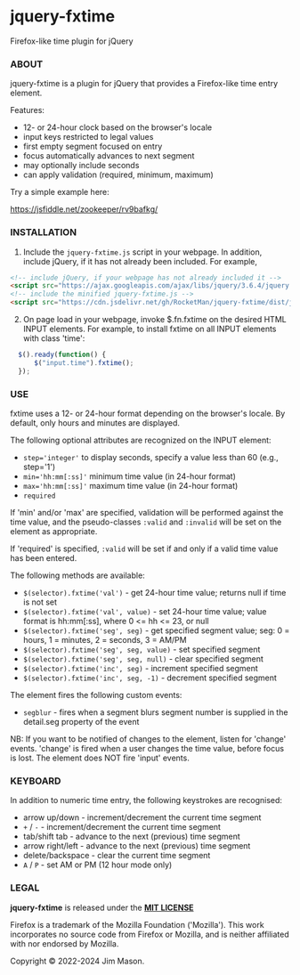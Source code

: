 # jquery-fxtime
Firefox-like time plugin for jQuery

### ABOUT

jquery-fxtime is a plugin for jQuery that provides a Firefox-like time
entry element.

Features:

* 12- or 24-hour clock based on the browser's locale
* input keys restricted to legal values
* first empty segment focused on entry
* focus automatically advances to next segment
* may optionally include seconds
* can apply validation (required, minimum, maximum)

Try a simple example here:

https://jsfiddle.net/zookeeper/rv9bafkg/


### INSTALLATION

1. Include the `jquery-fxtime.js` script in your webpage.  In
addition, include jQuery, if it has not already been included.  For
example,

```html
<!-- include jQuery, if your webpage has not already included it -->
<script src="https://ajax.googleapis.com/ajax/libs/jquery/3.6.4/jquery.min.js"></script>
<!-- include the minified jquery-fxtime.js -->
<script src="https://cdn.jsdelivr.net/gh/RocketMan/jquery-fxtime/dist/jquery-fxtime.min.js"></script>
```

2. On page load in your webpage, invoke $.fn.fxtime on the desired
HTML INPUT elements.  For example, to install fxtime on all INPUT
elements with class 'time':

```javascript
  $().ready(function() {
      $("input.time").fxtime();
  });
```

### USE

fxtime uses a 12- or 24-hour format depending on the browser's locale.
By default, only hours and minutes are displayed.

The following optional attributes are recognized on the INPUT element:

* `step='integer'`
      to display seconds, specify a value less than 60 (e.g., step='1')
* `min='hh:mm[:ss]'`
      minimum time value (in 24-hour format)
* `max='hh:mm[:ss]'`
      maximum time value (in 24-hour format)
* `required`

If 'min' and/or 'max' are specified, validation will be performed
against the time value, and the pseudo-classes `:valid` and `:invalid`
will be set on the element as appropriate.

If 'required' is specified, `:valid` will be set if and only if a valid
time value has been entered.


The following methods are available:

* `$(selector).fxtime('val')` - get 24-hour time value;
      returns null if time is not set
* `$(selector).fxtime('val', value)` - set 24-hour time value;
      value format is hh:mm[:ss], where 0 <= hh <= 23, or null
* `$(selector).fxtime('seg', seg)` - get specified segment value;
      seg:  0 = hours, 1 = minutes, 2 = seconds, 3 = AM/PM
* `$(selector).fxtime('seg', seg, value)` - set specified segment
* `$(selector).fxtime('seg', seg, null)` - clear specified segment
* `$(selector).fxtime('inc', seg)` - increment specified segment
* `$(selector).fxtime('inc', seg, -1)` - decrement specified segment

The element fires the following custom events:

* `segblur` - fires when a segment blurs
      segment number is supplied in the detail.seg property of the event

NB: If you want to be notified of changes to the element, listen for
'change' events.  'change' is fired when a user changes the time value,
before focus is lost.  The element does NOT fire 'input' events.

### KEYBOARD

In addition to numeric time entry, the following keystrokes are
recognised:

* arrow up/down - increment/decrement the current time segment
* `+` / `-` - increment/decrement the current time segment
* tab/shift tab - advance to the next (previous) time segment
* arrow right/left - advance to the next (previous) time segment
* delete/backspace - clear the current time segment
* `A` / `P` - set AM or PM (12 hour mode only)

### LEGAL

**jquery-fxtime** is released under the
[**MIT LICENSE**](https://mit-license.org/)

Firefox is a trademark of the Mozilla Foundation ('Mozilla').  This
work incorporates no source code from Firefox or Mozilla, and is
neither affiliated with nor endorsed by Mozilla.

Copyright &copy; 2022-2024 Jim Mason.

